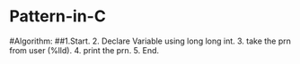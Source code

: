 # Pattern-in-C
#Algorithm:
##1.Start.
2. Declare Variable using long long int.
3. take the prn from user (%lld).
4. print the prn.
5. End.
